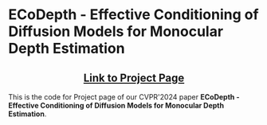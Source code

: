 # ECoDepth - Effective Conditioning of Diffusion Models for Monocular Depth Estimation
<center>
<a href="ecodepth-iitd.github"><h2>Link to Project Page</h2></a>
</center>

This is the code for Project page of our CVPR'2024 paper **ECoDepth - Effective Conditioning of Diffusion Models for Monocular Depth Estimation**.